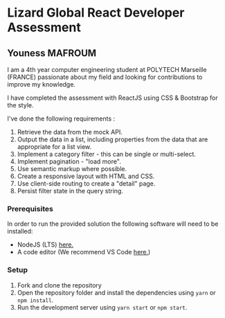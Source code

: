 # Lizard Global React Developer Assessment

## Youness MAFROUM

I am a 4th year computer engineering student at POLYTECH Marseille (FRANCE) passionate about my field and looking for contributions to improve my knowledge.

I have completed the assessment with ReactJS using CSS & Bootstrap for the style.

I've done the following requirements :

1. Retrieve the data from the mock API.
1. Output the data in a list, including properties from the data that are appropriate for a list view.
1. Implement a category filter - this can be single or multi-select.
1. Implement pagination - "load more".
1. Use semantic markup where possible.
1. Create a responsive layout with HTML and CSS.
1. Use client-side routing to create a "detail" page.
1. Persist filter state in the query string.


### Prerequisites

In order to run the provided solution the following software will need to be installed:

- NodeJS (LTS) [here.](https://nodejs.org/en/)
- A code editor (We recommend VS Code [here.](https://code.visualstudio.com/))

### Setup

1. Fork and clone the repository
2. Open the repository folder and install the dependencies using `yarn` or `npm install`.
3. Run the development server using `yarn start` or `npm start`.

